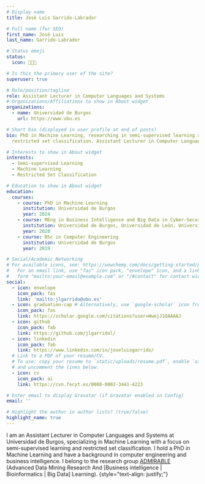 ```yaml
---
# Display name
title: José Luis Garrido-Labrador

# Full name (for SEO)
first_name: José Luis
last_name: Garrido-Labrador

# Status emoji
status:
  icon: 👨🏻‍💻

# Is this the primary user of the site?
superuser: true

# Role/position/tagline
role: Assistant Lecturer in Computer Languages and Systems
# Organizations/Affiliations to show in About widget
organizations:
  - name: Universidad de Burgos
    url: https://www.ubu.es

# Short bio (displayed in user profile at end of posts)
bio: PhD in Machine Learning, researching in semi-supervised learning and
  restricted set classification. Assistant Lecturer in Computer Languages and Systems at Universidad de Burgos.

# Interests to show in About widget
interests:
  - Semi-supervised Learning
  - Machine Learning
  - Restricted Set Classification

# Education to show in About widget
education:
  courses:
    - course: PhD in Machine Learning
      institution: Universidad de Burgos
      year: 2024
    - course: MEng in Business Intelligence and Big Data in Cyber-Secure Environments
      institution: Universidad de Burgos, Universidad de León, Universidad de Valladolid
      year: 2020
    - course: BSc in Computer Engineering
      institution: Universidad de Burgos
      year: 2019

# Social/Academic Networking
# For available icons, see: https://wowchemy.com/docs/getting-started/page-builder/#icons
#   For an email link, use "fas" icon pack, "envelope" icon, and a link in the
#   form "mailto:your-email@example.com" or "/#contact" for contact widget.
social:
  - icon: envelope
    icon_pack: fas
    link: 'mailto:jlgarrido@ubu.es'
  - icon: graduation-cap # Alternatively, use `google-scholar` icon from `ai` icon pack
    icon_pack: fas
    link: https://scholar.google.com/citations?user=WwejJ1QAAAAJ
  - icon: github
    icon_pack: fab
    link: https://github.com/jlgarridol/
  - icon: linkedin
    icon_pack: fab
    link: https://www.linkedin.com/in/joseluisgarrido/
  # Link to a PDF of your resume/CV.
  # To use: copy your resume to `static/uploads/resume.pdf`, enable `ai` icons in `params.yaml`,
  # and uncomment the lines below.
  - icon: cv
    icon_pack: ai
    link: https://cvn.fecyt.es/0000-0002-3441-4223

# Enter email to display Gravatar (if Gravatar enabled in Config)
email: ''

# Highlight the author in author lists? (true/false)
highlight_name: true
---
```


I am an Assistant Lecturer in Computer Languages and Systems at Universidad de Burgos, 
specializing in Machine Learning with a focus on semi-supervised learning and restricted set classification. 
I hold a PhD in Machine Learning and have a background in computer engineering and business intelligence. 
I belong to the research group [ADMIRABLE](https://admirable-ubu.es/) (Advanced Data Mining Research And [Business intelligence | Bioinformatics | Big Data] Learning).
{style="text-align: justify;"}
